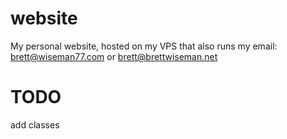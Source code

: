 # website

My personal website, hosted on my VPS that also runs my email: brett@wiseman77.com or brett@brettwiseman.net

# TODO
add classes
